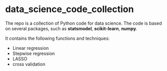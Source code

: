 # data_science_code_collection

The repo is a collection of Python code for data science. The code is based on several packages, such as **statsmodel**, **scikit-learn**, **numpy**.

It contains the following functions and techniques:

- Linear regression
- Stepwise regression
- LASSO
- cross validation